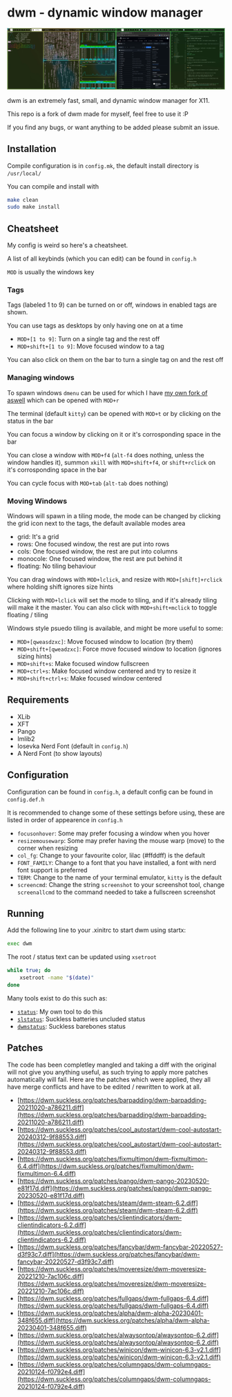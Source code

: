 # dwm - dynamic window manager

![Rice](rice.webp)

dwm is an extremely fast, small, and dynamic window manager for X11.

This repo is a fork of dwm made for myself, feel free to use it :P

If you find any bugs, or want anything to be added please submit an issue.

## Installation

Compile configuration is in `config.mk`, the default install directory is `/usr/local/`

You can compile and install with
```sh
make clean
sudo make install
```

## Cheatsheet

My config is weird so here's a cheatsheet.

A list of all keybinds (which you can edit) can be found in `config.h`

`MOD` is usually the windows key

### Tags

Tags (labeled 1 to 9) can be turned on or off, windows in enabled tags are shown.

You can use tags as desktops by only having one on at a time

* `MOD+[1 to 9]`: Turn on a single tag and the rest off
* `MOD+shift+[1 to 9]`: Move focused window to a tag

You can also click on them on the bar to turn a single tag on and the rest off

### Managing windows

To spawn windows `dmenu` can be used for which I have [my own fork of aswell](https://github.com/sollybunny/dmenu) which can be opened with `MOD+r`

The terminal (default `kitty`) can be opened with `MOD+t` or by clicking on the status in the bar

You can focus a window by clicking on it or it's corrosponding space in the bar

You can close a window with `MOD+f4` (`alt-f4` does nothing, unless the window handles it), summon `xkill` with `MOD+shift+f4`, or `shift+rclick` on it's corrosponding space in the bar

You can cycle focus with `MOD+tab` (`alt-tab` does nothing)

### Moving Windows

Windows will spawn in a tiling mode, the mode can be changed by clicking the grid icon next to the tags, the default available modes area
* grid: It's a grid
* rows: One focused window, the rest are put into rows
* cols: One focused window, the rest are put into columns
* monocole: One focused window, the rest are put behind it
* floating: No tiling behaviour

You can drag windows with `MOD+lclick`, and resize with `MOD+[shift]+rclick` where holding shift ignores size hints

Clicking with `MOD+lclick` will set the mode to tiling, and if it's already tiling will make it the master. You can also click with `MOD+shift+mclick` to toggle floating / tiling

Windows style psuedo tiling is available, and might be more useful to some:
* `MOD+[qweasdzxc]`: Move focused window to location (try them)
* `MOD+shift+[qweadzxc]`: Force move focused window to location (ignores sizing hints)
* `MOD+shift+s`: Make focused window fullscreen
* `MOD+ctrl+s`: Make focused window centered and try to resize it
* `MOD+shift+ctrl+s`: Make focused window centered

## Requirements
* XLib
* XFT
* Pango
* Imlib2
* Iosevka Nerd Font (default in `config.h`)
* A Nerd Font (to show layouts)

## Configuration

Configuration can be found in `config.h`, a default config can be found in `config.def.h`

It is recommended to change some of these settings before using, these are listed in order of appearence in `config.h`
* `focusonhover`: Some may prefer focusing a window when you hover
* `resizemousewarp`: Some may prefer having the mouse warp (move) to the corner when resizing
* `col_fg`: Change to your favourite color, lilac (#ffddff) is the default
* `FONT_FAMILY`: Change to a font that you have installed, a font with nerd font support is preferred
* `TERM`: Change to the name of your terminal emulator, `kitty` is the default
* `screencmd`: Change the string `screenshot` to your screenshot tool, change `screenallcmd` to the command needed to take a fullscreen screenshot

## Running

Add the following line to your .xinitrc to start dwm using startx:
```sh
exec dwm
```

The root / status text can be updated using `xsetroot`
```sh
while true; do
	xsetroot -name "$(date)"
done
```

Many tools exist to do this such as:
* [`status`](https://github.com/SollyBunny/status): My own tool to do this
* [`slstatus`](https://tools.suckless.org/slstatus/): Suckless batteries uncluded status
* [`dwmstatus`](https://git.suckless.org/dwmstatus/): Suckless barebones status

## Patches

The code has been completley mangled and taking a diff with the original will not give you anything useful, as such trying to apply more patches automatically will fail. Here are the patches which were applied, they all have merge conflicts and have to be edited / rewritten to work at all.

* [https://dwm.suckless.org/patches/barpadding/dwm-barpadding-20211020-a786211.diff](https://dwm.suckless.org/patches/barpadding/dwm-barpadding-20211020-a786211.diff)
* [https://dwm.suckless.org/patches/cool_autostart/dwm-cool-autostart-20240312-9f88553.diff](https://dwm.suckless.org/patches/cool_autostart/dwm-cool-autostart-20240312-9f88553.diff)
* [https://dwm.suckless.org/patches/fixmultimon/dwm-fixmultimon-6.4.diff](https://dwm.suckless.org/patches/fixmultimon/dwm-fixmultimon-6.4.diff)
* [https://dwm.suckless.org/patches/pango/dwm-pango-20230520-e81f17d.diff](https://dwm.suckless.org/patches/pango/dwm-pango-20230520-e81f17d.diff)
* [https://dwm.suckless.org/patches/steam/dwm-steam-6.2.diff](https://dwm.suckless.org/patches/steam/dwm-steam-6.2.diff)
* [https://dwm.suckless.org/patches/clientindicators/dwm-clientindicators-6.2.diff](https://dwm.suckless.org/patches/clientindicators/dwm-clientindicators-6.2.diff)
* [https://dwm.suckless.org/patches/fancybar/dwm-fancybar-20220527-d3f93c7.diff](https://dwm.suckless.org/patches/fancybar/dwm-fancybar-20220527-d3f93c7.diff)
* [https://dwm.suckless.org/patches/moveresize/dwm-moveresize-20221210-7ac106c.diff](https://dwm.suckless.org/patches/moveresize/dwm-moveresize-20221210-7ac106c.diff)
* [https://dwm.suckless.org/patches/fullgaps/dwm-fullgaps-6.4.diff](https://dwm.suckless.org/patches/fullgaps/dwm-fullgaps-6.4.diff)
* [https://dwm.suckless.org/patches/alpha/dwm-alpha-20230401-348f655.diff](https://dwm.suckless.org/patches/alpha/dwm-alpha-20230401-348f655.diff)
* [https://dwm.suckless.org/patches/alwaysontop/alwaysontop-6.2.diff](https://dwm.suckless.org/patches/alwaysontop/alwaysontop-6.2.diff)
* [https://dwm.suckless.org/patches/winicon/dwm-winicon-6.3-v2.1.diff](https://dwm.suckless.org/patches/winicon/dwm-winicon-6.3-v2.1.diff)
* [https://dwm.suckless.org/patches/columngaps/dwm-columngaps-20210124-f0792e4.diff](https://dwm.suckless.org/patches/columngaps/dwm-columngaps-20210124-f0792e4.diff)

